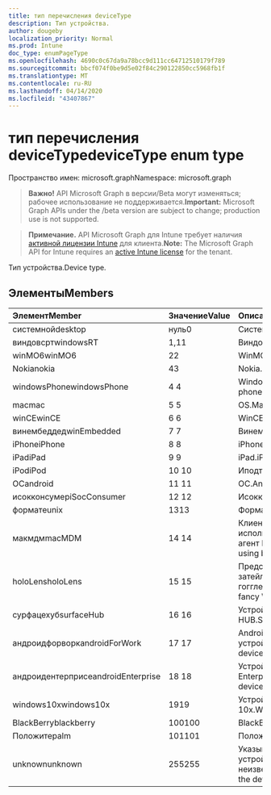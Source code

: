 ```yaml
---
title: тип перечисления deviceType
description: Тип устройства.
author: dougeby
localization_priority: Normal
ms.prod: Intune
doc_type: enumPageType
ms.openlocfilehash: 4690c0c67da9a78bcc9d111cc64712510179f789
ms.sourcegitcommit: bbcf074f0be9d5e02f84c290122850cc5968fb1f
ms.translationtype: MT
ms.contentlocale: ru-RU
ms.lasthandoff: 04/14/2020
ms.locfileid: "43407867"
---
```

# <a name="devicetype-enum-type"></a><span data-ttu-id="17ce0-103">тип перечисления deviceType</span><span class="sxs-lookup"><span data-stu-id="17ce0-103">deviceType enum type</span></span>

<span data-ttu-id="17ce0-104">Пространство имен: microsoft.graph</span><span class="sxs-lookup"><span data-stu-id="17ce0-104">Namespace: microsoft.graph</span></span>

> <span data-ttu-id="17ce0-105">**Важно!** API Microsoft Graph в версии/Beta могут изменяться; рабочее использование не поддерживается.</span><span class="sxs-lookup"><span data-stu-id="17ce0-105">**Important:** Microsoft Graph APIs under the /beta version are subject to change; production use is not supported.</span></span>

> <span data-ttu-id="17ce0-106">**Примечание.** API Microsoft Graph для Intune требует наличия [активной лицензии Intune](https://go.microsoft.com/fwlink/?linkid=839381) для клиента.</span><span class="sxs-lookup"><span data-stu-id="17ce0-106">**Note:** The Microsoft Graph API for Intune requires an [active Intune license](https://go.microsoft.com/fwlink/?linkid=839381) for the tenant.</span></span>

<span data-ttu-id="17ce0-107">Тип устройства.</span><span class="sxs-lookup"><span data-stu-id="17ce0-107">Device type.</span></span>

## <a name="members"></a><span data-ttu-id="17ce0-108">Элементы</span><span class="sxs-lookup"><span data-stu-id="17ce0-108">Members</span></span>
|<span data-ttu-id="17ce0-109">Элемент</span><span class="sxs-lookup"><span data-stu-id="17ce0-109">Member</span></span>|<span data-ttu-id="17ce0-110">Значение</span><span class="sxs-lookup"><span data-stu-id="17ce0-110">Value</span></span>|<span data-ttu-id="17ce0-111">Описание</span><span class="sxs-lookup"><span data-stu-id="17ce0-111">Description</span></span>|
|:---|:---|:---|
|<span data-ttu-id="17ce0-112">системной</span><span class="sxs-lookup"><span data-stu-id="17ce0-112">desktop</span></span>|<span data-ttu-id="17ce0-113">нуль</span><span class="sxs-lookup"><span data-stu-id="17ce0-113">0</span></span>|<span data-ttu-id="17ce0-114">Системной.</span><span class="sxs-lookup"><span data-stu-id="17ce0-114">Desktop.</span></span>|
|<span data-ttu-id="17ce0-115">виндовсрт</span><span class="sxs-lookup"><span data-stu-id="17ce0-115">windowsRT</span></span>|<span data-ttu-id="17ce0-116">1,1</span><span class="sxs-lookup"><span data-stu-id="17ce0-116">1</span></span>|<span data-ttu-id="17ce0-117">Виндовсрт.</span><span class="sxs-lookup"><span data-stu-id="17ce0-117">WindowsRT.</span></span>|
|<span data-ttu-id="17ce0-118">winMO6</span><span class="sxs-lookup"><span data-stu-id="17ce0-118">winMO6</span></span>|<span data-ttu-id="17ce0-119">2</span><span class="sxs-lookup"><span data-stu-id="17ce0-119">2</span></span>|<span data-ttu-id="17ce0-120">WinMO6.</span><span class="sxs-lookup"><span data-stu-id="17ce0-120">WinMO6.</span></span>|
|<span data-ttu-id="17ce0-121">Nokia</span><span class="sxs-lookup"><span data-stu-id="17ce0-121">nokia</span></span>|<span data-ttu-id="17ce0-122">4</span><span class="sxs-lookup"><span data-stu-id="17ce0-122">3</span></span>|<span data-ttu-id="17ce0-123">Nokia.</span><span class="sxs-lookup"><span data-stu-id="17ce0-123">Nokia.</span></span>|
|<span data-ttu-id="17ce0-124">windowsPhone</span><span class="sxs-lookup"><span data-stu-id="17ce0-124">windowsPhone</span></span>|<span data-ttu-id="17ce0-125">4 </span><span class="sxs-lookup"><span data-stu-id="17ce0-125">4</span></span>|<span data-ttu-id="17ce0-126">Windows Phone.</span><span class="sxs-lookup"><span data-stu-id="17ce0-126">Windows phone.</span></span>|
|<span data-ttu-id="17ce0-127">mac</span><span class="sxs-lookup"><span data-stu-id="17ce0-127">mac</span></span>|<span data-ttu-id="17ce0-128">5 </span><span class="sxs-lookup"><span data-stu-id="17ce0-128">5</span></span>|<span data-ttu-id="17ce0-129">OS.</span><span class="sxs-lookup"><span data-stu-id="17ce0-129">Mac.</span></span>|
|<span data-ttu-id="17ce0-130">winCE</span><span class="sxs-lookup"><span data-stu-id="17ce0-130">winCE</span></span>|<span data-ttu-id="17ce0-131">6 </span><span class="sxs-lookup"><span data-stu-id="17ce0-131">6</span></span>|<span data-ttu-id="17ce0-132">WinCE.</span><span class="sxs-lookup"><span data-stu-id="17ce0-132">WinCE.</span></span>|
|<span data-ttu-id="17ce0-133">винембеддед</span><span class="sxs-lookup"><span data-stu-id="17ce0-133">winEmbedded</span></span>|<span data-ttu-id="17ce0-134">7 </span><span class="sxs-lookup"><span data-stu-id="17ce0-134">7</span></span>|<span data-ttu-id="17ce0-135">Винембеддед.</span><span class="sxs-lookup"><span data-stu-id="17ce0-135">WinEmbedded.</span></span>|
|<span data-ttu-id="17ce0-136">iPhone</span><span class="sxs-lookup"><span data-stu-id="17ce0-136">iPhone</span></span>|<span data-ttu-id="17ce0-137">8 </span><span class="sxs-lookup"><span data-stu-id="17ce0-137">8</span></span>|<span data-ttu-id="17ce0-138">iPhone.</span><span class="sxs-lookup"><span data-stu-id="17ce0-138">iPhone.</span></span>|
|<span data-ttu-id="17ce0-139">iPad</span><span class="sxs-lookup"><span data-stu-id="17ce0-139">iPad</span></span>|<span data-ttu-id="17ce0-140">9 </span><span class="sxs-lookup"><span data-stu-id="17ce0-140">9</span></span>|<span data-ttu-id="17ce0-141">iPad.</span><span class="sxs-lookup"><span data-stu-id="17ce0-141">iPad.</span></span>|
|<span data-ttu-id="17ce0-142">iPod</span><span class="sxs-lookup"><span data-stu-id="17ce0-142">iPod</span></span>|<span data-ttu-id="17ce0-143">10 </span><span class="sxs-lookup"><span data-stu-id="17ce0-143">10</span></span>|<span data-ttu-id="17ce0-144">Иподтауч.</span><span class="sxs-lookup"><span data-stu-id="17ce0-144">iPodTouch.</span></span>|
|<span data-ttu-id="17ce0-145">ОС</span><span class="sxs-lookup"><span data-stu-id="17ce0-145">android</span></span>|<span data-ttu-id="17ce0-146">11 </span><span class="sxs-lookup"><span data-stu-id="17ce0-146">11</span></span>|<span data-ttu-id="17ce0-147">ОС.</span><span class="sxs-lookup"><span data-stu-id="17ce0-147">Android.</span></span>|
|<span data-ttu-id="17ce0-148">исокконсумер</span><span class="sxs-lookup"><span data-stu-id="17ce0-148">iSocConsumer</span></span>|<span data-ttu-id="17ce0-149">12 </span><span class="sxs-lookup"><span data-stu-id="17ce0-149">12</span></span>|<span data-ttu-id="17ce0-150">Исокконсумер.</span><span class="sxs-lookup"><span data-stu-id="17ce0-150">iSocConsumer.</span></span>|
|<span data-ttu-id="17ce0-151">формате</span><span class="sxs-lookup"><span data-stu-id="17ce0-151">unix</span></span>|<span data-ttu-id="17ce0-152">13</span><span class="sxs-lookup"><span data-stu-id="17ce0-152">13</span></span>|<span data-ttu-id="17ce0-153">Формате.</span><span class="sxs-lookup"><span data-stu-id="17ce0-153">Unix.</span></span>|
|<span data-ttu-id="17ce0-154">макмдм</span><span class="sxs-lookup"><span data-stu-id="17ce0-154">macMDM</span></span>|<span data-ttu-id="17ce0-155">14 </span><span class="sxs-lookup"><span data-stu-id="17ce0-155">14</span></span>|<span data-ttu-id="17ce0-156">Клиент Mac OS X, использующий встроенный агент MDM.</span><span class="sxs-lookup"><span data-stu-id="17ce0-156">Mac OS X client using built in MDM agent.</span></span>|
|<span data-ttu-id="17ce0-157">holoLens</span><span class="sxs-lookup"><span data-stu-id="17ce0-157">holoLens</span></span>|<span data-ttu-id="17ce0-158">15 </span><span class="sxs-lookup"><span data-stu-id="17ce0-158">15</span></span>|<span data-ttu-id="17ce0-159">Представляет собой затейливого Windows 10 гогглес.</span><span class="sxs-lookup"><span data-stu-id="17ce0-159">Representing the fancy Windows 10 goggles.</span></span>|
|<span data-ttu-id="17ce0-160">сурфацехуб</span><span class="sxs-lookup"><span data-stu-id="17ce0-160">surfaceHub</span></span>|<span data-ttu-id="17ce0-161">16 </span><span class="sxs-lookup"><span data-stu-id="17ce0-161">16</span></span>|<span data-ttu-id="17ce0-162">Устройство Surface HUB.</span><span class="sxs-lookup"><span data-stu-id="17ce0-162">Surface HUB device.</span></span>|
|<span data-ttu-id="17ce0-163">андроидфорворк</span><span class="sxs-lookup"><span data-stu-id="17ce0-163">androidForWork</span></span>|<span data-ttu-id="17ce0-164">17 </span><span class="sxs-lookup"><span data-stu-id="17ce0-164">17</span></span>|<span data-ttu-id="17ce0-165">Android для рабочего устройства.</span><span class="sxs-lookup"><span data-stu-id="17ce0-165">Android for work device.</span></span>|
|<span data-ttu-id="17ce0-166">андроидентерприсе</span><span class="sxs-lookup"><span data-stu-id="17ce0-166">androidEnterprise</span></span>|<span data-ttu-id="17ce0-167">18 </span><span class="sxs-lookup"><span data-stu-id="17ce0-167">18</span></span>|<span data-ttu-id="17ce0-168">Устройство Android Enterprise.</span><span class="sxs-lookup"><span data-stu-id="17ce0-168">Android enterprise device.</span></span>|
|<span data-ttu-id="17ce0-169">windows10x</span><span class="sxs-lookup"><span data-stu-id="17ce0-169">windows10x</span></span>|<span data-ttu-id="17ce0-170">19</span><span class="sxs-lookup"><span data-stu-id="17ce0-170">19</span></span>|<span data-ttu-id="17ce0-171">Устройство Windows 10x.</span><span class="sxs-lookup"><span data-stu-id="17ce0-171">Windows 10x device.</span></span>|
|<span data-ttu-id="17ce0-172">BlackBerry</span><span class="sxs-lookup"><span data-stu-id="17ce0-172">blackberry</span></span>|<span data-ttu-id="17ce0-173">100</span><span class="sxs-lookup"><span data-stu-id="17ce0-173">100</span></span>|<span data-ttu-id="17ce0-174">BlackBerry.</span><span class="sxs-lookup"><span data-stu-id="17ce0-174">Blackberry.</span></span>|
|<span data-ttu-id="17ce0-175">Положите</span><span class="sxs-lookup"><span data-stu-id="17ce0-175">palm</span></span>|<span data-ttu-id="17ce0-176">101</span><span class="sxs-lookup"><span data-stu-id="17ce0-176">101</span></span>|<span data-ttu-id="17ce0-177">Положите.</span><span class="sxs-lookup"><span data-stu-id="17ce0-177">Palm.</span></span>|
|<span data-ttu-id="17ce0-178">unknown</span><span class="sxs-lookup"><span data-stu-id="17ce0-178">unknown</span></span>|<span data-ttu-id="17ce0-179">255</span><span class="sxs-lookup"><span data-stu-id="17ce0-179">255</span></span>|<span data-ttu-id="17ce0-180">Указывает, что тип устройства неизвестен.</span><span class="sxs-lookup"><span data-stu-id="17ce0-180">Represents that the device type is unknown.</span></span>|



